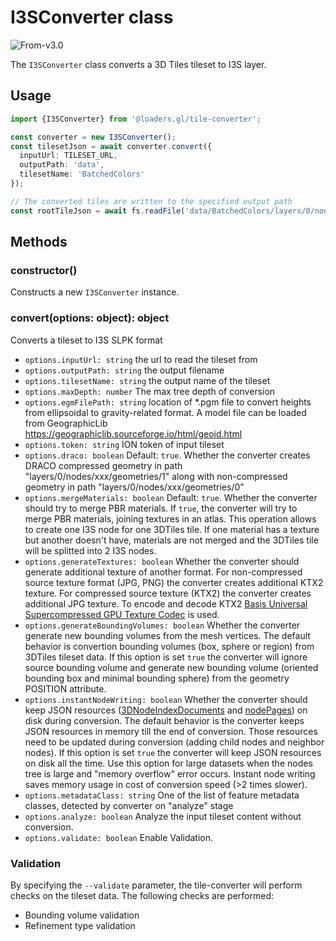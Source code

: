 # I3SConverter class

<p class="badges">
  <img src="https://img.shields.io/badge/From-v3.0-blue.svg?style=flat-square" alt="From-v3.0" />
</p>

The `I3SConverter` class converts a 3D Tiles tileset to I3S layer.

## Usage

```typescript
import {I3SConverter} from '@loaders.gl/tile-converter';

const converter = new I3SConverter();
const tilesetJson = await converter.convert({
  inputUrl: TILESET_URL,
  outputPath: 'data',
  tilesetName: 'BatchedColors'
});

// The converted tiles are written to the specified output path
const rootTileJson = await fs.readFile('data/BatchedColors/layers/0/nodes/root/index.json', 'utf8');
```

## Methods

### constructor()

Constructs a new `I3SConverter` instance.

### convert(options: object): object

Converts a tileset to I3S SLPK format

- `options.inputUrl: string` the url to read the tileset from
- `options.outputPath: string` the output filename
- `options.tilesetName: string` the output name of the tileset
- `options.maxDepth: number` The max tree depth of conversion
- `options.egmFilePath: string` location of \*.pgm file to convert heights from ellipsoidal to gravity-related format. A model file can be loaded from GeographicLib https://geographiclib.sourceforge.io/html/geoid.html
- `options.token: string` ION token of input tileset
- `options.draco: boolean` Default: `true`. Whether the converter creates DRACO compressed geometry in path "layers/0/nodes/xxx/geometries/1" along with non-compressed geometry in path "layers/0/nodes/xxx/geometries/0"
- `options.mergeMaterials: boolean` Default: `true`. Whether the converter should try to merge PBR materials. If `true`, the converter will try to merge PBR materials, joining textures in an atlas. This operation allows to create one I3S node for one 3DTiles tile. If one material has a texture but another doesn't have, materials are not merged and the 3DTiles tile will be splitted into 2 I3S nodes.
- `options.generateTextures: boolean` Whether the converter should generate additional texture of another format. For non-compressed source texture format (JPG, PNG) the converter creates additional KTX2 texture. For compressed source texture (KTX2) the converter creates additional JPG texture. To encode and decode KTX2 [Basis Universal Supercompressed GPU Texture Codec](https://github.com/BinomialLLC/basis_universal) is used.
- `options.generateBoundingVolumes: boolean` Whether the converter generate new bounding volumes from the mesh vertices. The default behavior is convertion bounding volumes (box, sphere or region) from 3DTiles tileset data. If this option is set `true` the converter will ignore source bounding volume and generate new bounding volume (oriented bounding box and minimal bounding sphere) from the geometry POSITION attribute.
- `options.instantNodeWriting: boolean` Whether the converter should keep JSON resources ([3DNodeIndexDocuments](https://github.com/Esri/i3s-spec/blob/master/docs/1.8/3DNodeIndexDocument.cmn) and [nodePages](https://github.com/Esri/i3s-spec/blob/master/docs/1.8/nodePage.cmn)) on disk during conversion. The default behavior is the converter keeps JSON resources in memory till the end of conversion. Those resources need to be updated during conversion (adding child nodes and neighbor nodes). If this option is set `true` the converter will keep JSON resources on disk all the time. Use this option for large datasets when the nodes tree is large and "memory overflow" error occurs. Instant node writing saves memory usage in cost of conversion speed (>2 times slower).
- `options.metadataClass: string` One of the list of feature metadata classes, detected by converter on "analyze" stage
- `options.analyze: boolean` Analyze the input tileset content without conversion.
- `options.validate: boolean` Enable Validation.

### Validation

By specifying the `--validate` parameter, the tile-converter will perform checks on the tileset data. The following checks are performed:

- Bounding volume validation
- Refinement type validation
